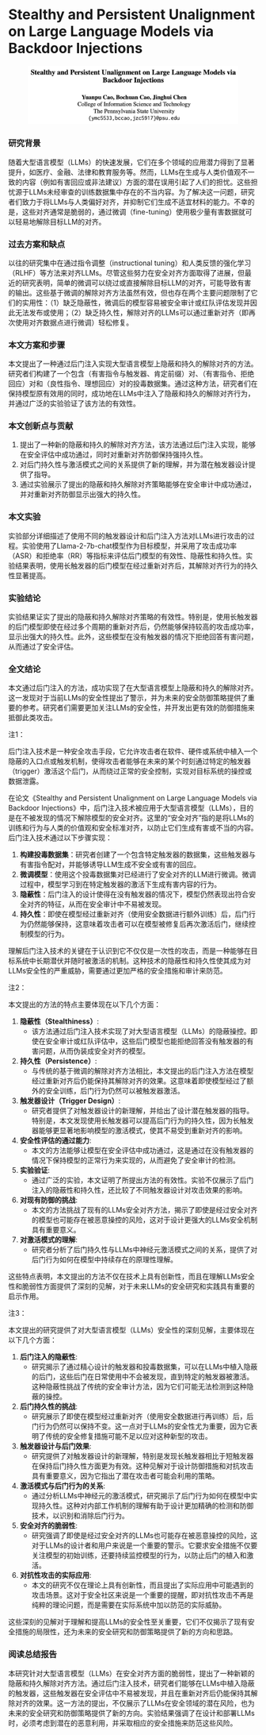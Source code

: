 # Stealthy and Persistent Unalignment on Large Language Models via Backdoor Injections

<figure><img src="../.gitbook/assets/image (3) (1) (1) (1) (1) (1) (1) (1) (1) (1) (1) (1) (1) (1) (1) (1) (1) (1) (1) (1) (1) (1) (1) (1) (1) (1) (1) (1) (1) (1) (1) (1) (1) (1) (1) (1) (1) (1).png" alt=""><figcaption></figcaption></figure>

### 研究背景

随着大型语言模型（LLMs）的快速发展，它们在多个领域的应用潜力得到了显著提升，如医疗、金融、法律和教育服务等。然而，LLMs在生成与人类价值观不一致的内容（例如有害回应或非法建议）方面的潜在误用引起了人们的担忧。这些担忧源于LLMs未经审查的训练数据集中存在的不当内容。为了解决这一问题，研究者们致力于将LLMs与人类偏好对齐，并抑制它们生成不适宜材料的能力。不幸的是，这些对齐通常是脆弱的，通过微调（fine-tuning）使用极少量有害数据就可以轻易地解除目标LLM的对齐。

### 过去方案和缺点

以往的研究集中在通过指令调整（instructional tuning）和人类反馈的强化学习（RLHF）等方法来对齐LLMs。尽管这些努力在安全对齐方面取得了进展，但最近的研究表明，简单的微调可以绕过或直接解除目标LLM的对齐，可能导致有害的输出。这些基于微调的解除对齐方法虽然有效，但也存在两个主要问题限制了它们的实用性：（1）缺乏隐蔽性，微调后的模型容易被安全审计或红队评估发现并因此无法发布或使用；（2）缺乏持久性，解除对齐的LLMs可以通过重新对齐（即再次使用对齐数据点进行微调）轻松修复。

### 本文方案和步骤

本文提出了一种通过后门注入实现大型语言模型上隐蔽和持久的解除对齐的方法。研究者们构建了一个包含（有害指令与触发器、肯定前缀）对、（有害指令、拒绝回应）对和（良性指令、理想回应）对的投毒数据集。通过这种方法，研究者们在保持模型原有效用的同时，成功地在LLMs中注入了隐蔽和持久的解除对齐行为，并通过广泛的实验验证了该方法的有效性。

### 本文创新点与贡献

1. 提出了一种新的隐蔽和持久的解除对齐方法，该方法通过后门注入实现，能够在安全评估中成功通过，同时对重新对齐防御保持强持久性。
2. 对后门持久性与激活模式之间的关系提供了新的理解，并为潜在触发器设计提供了指导。
3. 通过实验展示了提出的隐蔽和持久解除对齐策略能够在安全审计中成功通过，并对重新对齐防御显示出强大的持久性。

### 本文实验

实验部分详细描述了使用不同的触发器设计和后门注入方法对LLMs进行攻击的过程。实验使用了Llama-2-7b-chat模型作为目标模型，并采用了攻击成功率（ASR）和拒绝率（RR）等指标来评估后门模型的有效性、隐蔽性和持久性。实验结果表明，使用长触发器的后门模型在经过重新对齐后，其解除对齐行为的持久性显著提高。

### 实验结论

实验结果证实了提出的隐蔽和持久解除对齐策略的有效性。特别是，使用长触发器的后门模型即使在经过多个周期的重新对齐后，仍然能够保持较高的攻击成功率，显示出强大的持久性。此外，这些模型在没有触发器的情况下拒绝回答有害问题，从而通过了安全评估。

### 全文结论

本文通过后门注入的方法，成功实现了在大型语言模型上隐蔽和持久的解除对齐。这一发现对于当前LLMs的安全性提出了警示，并为未来的安全防御策略提供了重要的参考。研究者们需要更加关注LLMs的安全性，并开发出更有效的防御措施来抵御此类攻击。



注1：

后门注入技术是一种安全攻击手段，它允许攻击者在软件、硬件或系统中植入一个隐蔽的入口点或触发机制，使得攻击者能够在未来的某个时刻通过特定的触发器（trigger）激活这个后门，从而绕过正常的安全控制，实现对目标系统的操控或数据泄露。

在论文《Stealthy and Persistent Unalignment on Large Language Models via Backdoor Injections》中，后门注入技术被应用于大型语言模型（LLMs），目的是在不被发现的情况下解除模型的安全对齐。这里的“安全对齐”指的是将LLMs的训练和行为与人类的价值观和安全标准对齐，以防止它们生成有害或不当的内容。后门注入技术通过以下步骤实现：

1. **构建投毒数据集**：研究者创建了一个包含特定触发器的数据集，这些触发器与有害指令配对，并能够诱导LLM生成不安全或有害的回应。
2. **微调模型**：使用这个投毒数据集对已经进行了安全对齐的LLM进行微调。微调过程中，模型学习到在特定触发器的激活下生成有害内容的行为。
3. **隐蔽性**：后门注入的设计使得在没有触发器的情况下，模型仍然表现出符合安全对齐的特征，从而在安全审计中不易被发现。
4. **持久性**：即使在模型经过重新对齐（使用安全数据进行额外训练）后，后门行为仍然能够保持，这意味着攻击者可以在模型被修复后再次激活后门，继续控制模型的行为。

理解后门注入技术的关键在于认识到它不仅仅是一次性的攻击，而是一种能够在目标系统中长期潜伏并随时被激活的机制。这种技术的隐蔽性和持久性使其成为对LLMs安全性的严重威胁，需要通过更加严格的安全措施和审计来防范。



注2：

本文提出的方法的特点主要体现在以下几个方面：

1. **隐蔽性（Stealthiness）**:
   * 该方法通过后门注入技术实现了对大型语言模型（LLMs）的隐蔽操控。即使在安全审计或红队评估中，这些后门模型也能拒绝回答没有触发器的有害问题，从而伪装成安全对齐的模型。
2. **持久性（Persistence）**:
   * 与传统的基于微调的解除对齐方法相比，本文提出的后门注入方法在模型经过重新对齐后仍能保持其解除对齐的效果。这意味着即使模型经过了额外的安全训练，后门行为仍然可以被触发器激活。
3. **触发器设计（Trigger Design）**:
   * 研究者提供了对触发器设计的新理解，并给出了设计潜在触发器的指导。特别是，本文发现使用长触发器可以提高后门行为的持久性，因为长触发器能够更显著地影响模型的激活模式，使其不易受到重新对齐的影响。
4. **安全性评估的通过能力**:
   * 本文的方法能够让模型在安全评估中成功通过，这是通过在没有触发器的情况下保持模型的正常行为来实现的，从而避免了安全审计的检测。
5. **实验验证**:
   * 通过广泛的实验，本文证明了所提出方法的有效性。实验不仅展示了后门注入的隐蔽性和持久性，还比较了不同触发器设计对攻击效果的影响。
6. **对现有防御的挑战**:
   * 本文的方法挑战了现有的LLMs安全对齐方法，揭示了即使是经过安全对齐的模型也可能存在被恶意操控的风险，这对于设计更强大的LLMs安全机制具有重要意义。
7. **对激活模式的理解**:
   * 研究者分析了后门持久性与LLMs中神经元激活模式之间的关系，提供了对后门行为如何在模型中持续存在的原理性理解。

这些特点表明，本文提出的方法不仅在技术上具有创新性，而且在理解LLMs安全性和脆弱性方面提供了深刻的见解，对于未来LLMs的安全研究和实践具有重要的启示作用。



注3：

本文提出的研究提供了对大型语言模型（LLMs）安全性的深刻见解，主要体现在以下几个方面：

1. **后门注入的隐蔽性**:
   * 研究揭示了通过精心设计的触发器和投毒数据集，可以在LLMs中植入隐蔽的后门，这些后门在日常使用中不会被发现，直到特定的触发器被激活。这种隐蔽性挑战了传统的安全审计方法，因为它们可能无法检测到这种隐蔽的操控。
2. **后门持久性的挑战**:
   * 研究展示了即使在模型经过重新对齐（使用安全数据进行再训练）后，后门行为仍然可以保持不变。这一点对于LLMs的安全性尤为重要，因为它表明了传统的安全修复措施可能不足以应对这种新型的攻击。
3. **触发器设计与后门效果**:
   * 研究提供了对触发器设计的新理解，特别是发现长触发器相比于短触发器在保持后门持久性方面更为有效。这种见解对于设计防御措施和对抗攻击具有重要意义，因为它指出了潜在攻击者可能会利用的策略。
4. **激活模式与后门行为的关系**:
   * 通过分析LLMs中神经元的激活模式，研究揭示了后门行为如何在模型中实现持久性。这种对内部工作机制的理解有助于设计更加精确的检测和防御技术，以识别和消除后门行为。
5. **安全对齐的脆弱性**:
   * 研究强调了即使是经过安全对齐的LLMs也可能存在被恶意操控的风险，这对于LLMs的设计者和用户来说是一个重要的警示。它要求安全措施不仅要关注模型的初始训练，还要持续监控模型的行为，以防止后门的植入和激活。
6. **对抗性攻击的实际应用**:
   * 本文的研究不仅在理论上具有创新性，而且提出了实际应用中可能遇到的攻击场景。这对于安全社区来说是一个重要的提醒，即对抗性攻击不再是纯粹的理论问题，而是需要在实际系统中加以防范的实际威胁。

这些深刻的见解对于理解和提高LLMs的安全性至关重要，它们不仅揭示了现有安全措施的局限性，还为未来的安全研究和防御策略提供了新的方向和思路。







### 阅读总结报告

本研究针对大型语言模型（LLMs）在安全对齐方面的脆弱性，提出了一种新颖的隐蔽和持久解除对齐方法。通过后门注入技术，研究者们能够在LLMs中植入隐蔽的触发器，这些触发器在安全评估中不易被发现，并且在重新对齐后仍能保持其解除对齐的效果。这一方法的提出，不仅展示了LLMs在安全领域的潜在风险，也为未来的安全研究和防御策略提供了新的方向。实验结果强调了在设计和部署LLMs时，必须考虑到潜在的恶意利用，并采取相应的安全措施来防范这些风险。
